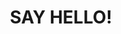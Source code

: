 ---
title : "SAY HELLO!"
bg_image: "images/backgrounds/contact-us-bg.jpg"
form_action: "/" # works with https://formspree
name: "Name"
email: "Email"
message: "Message"
submit: "Submit"


# custom style
custom_class: "" 
custom_attributes: "" 
custom_css: ""
---